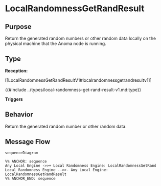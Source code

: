 <div class="message">

# LocalRandomnessGetRandResult

## Purpose

<!-- ANCHOR: purpose -->
Return the generated random numbers or other random data locally on the physical machine that the Anoma node is running.
<!-- ANCHOR_END: purpose -->

## Type

<!-- ANCHOR: type -->
**Reception:**

[[LocalRandomnessGetRandResultV1#localrandomnessgetrandresultv1]]

{{#include ../types/local-randomness-get-rand-result-v1.md:type}}

**Triggers**



<!-- ANCHOR_END: type -->

## Behavior

<!-- ANCHOR: behavior -->
Return the generated random number or other random data.
<!-- ANCHOR_END: behavior -->


## Message Flow

<!-- ANCHOR: messages -->
```mermaid
sequenceDiagram

%% ANCHOR: sequence
Any Local Engine ->>+ Local Randomness Engine: LocalRandomnessGetRand
Local Randomness Engine -->>- Any Local Engine: LocalRandomnessGetRandResult
%% ANCHOR_END: sequence
```

<!-- ANCHOR_END: messages -->

</div>